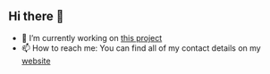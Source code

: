 ## Hi there 👋

- 🔭 I’m currently working on [this project](https://github.com/goblin101-co/stock-simulator)
- 📫 How to reach me: You can find all of my contact details on my [website](https://rsaks29.github.io)
